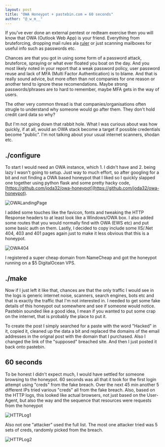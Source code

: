 ```yaml
---
layout: post
title: "OWA Honeypot + pastebin.com = 60 seconds"
author: "@_w_m__"
---
```


If you've ever done an external pentest or redteam exercise then you will know that OWA (Outlook Web App) is your friend. Everything from bruteforcing, dropping mail rules ala [ruler](https://github.com/sensepost/ruler) or just scanning mailboxes for useful info such as passwords etc.

Chances are that you got in using some form of a password attack, bruteforce, spraying or what ever floated you boat on the day. And you most likely noted in your report that a weak password policy, user password reuse and lack of MFA (Multi Factor Authentication) is to blame. And that is really sound advice, but more often than not companies for one reason or another tend to ignore these recomendations. Maybe strong passwords/phrases are to hard to remember, maybe MFA gets in the way of users. 

The other very common thread is that companies/organisations often strugle to understand why someone would go after them. They don't hold credit card data so why? 

But I'm not going down that rabbit hole. What I was curious about was how quickly, if at all, would an OWA stack become a target if possible credentials become "public". I'm not talking about your usual internet scanners, shodan etc. 

## ./configure
To start I would need an OWA instance, which 1. I didn't have and 2. being lazy I wasn't going to setup. Just way to much effort, so after googling for a bit and not finding a OWA based honeypot that I liked so I quickly slapped one together using python flask and some pretty hacky code, [https://github.com/joda32/owa-honeypot](https://github.com/joda32/owa-honeypot). 

![OWALandingPage](https://raw.githubusercontent.com/joda32/owa-honeypot/master/docs/OWA_honeypot_1.png)

I added some touches like the favicon, fonts and tweaking the HTTP Response headers to at least look like a Windows/OWA box. I also added some routes that you would normally find with OWA (EWS etc) and put some basic auth on them. Lastly, I decided to copy include some IIS/.Net 404, 403 and 401 pages again just to make it less obvious that this is a honeypot.

![OWA404](https://raw.githubusercontent.com/joda32/owa-honeypot/master/docs/OWA_honeypot_4.png)

I registered a super cheap domain from NameCheap and got the honeypot running on a $5 DigitalOcean VPS.

## ./make
Now if I just left it like that, chances are that the only traffic I would see in the logs is generic internet noise, scanners, search engines, bots etc and that is exactly the traffic that I'm not interested in. I needed to get some fake details of this honeypot out somewhere and see if someone would notice. Pastebin sounded like a good idea, I mean if you wanted to put some crap on the internet, that is probably the place to put it. 

To create the post I simply searched for a paste with the word "Hacked" in it, copied it, cleaned up the data a bit and replaced the domains of the email addresses in the orignal post with the domain that I purchased. Also I changed the link of the "supposed" breached site. And then I just posted it back onto pastebin.

## 60 seconds
To be honest I didn't expect much, I would have settled for someone browsing to the honeypot. 60 seconds was all that it took for the first login attempt using "creds" from the fake breach. Over the next 45 min another 5 different IPs tried various "creds" all from the fake breach. Also, based on the HTTP logs, this looked like actual browsers, not just based on the User-Agent, but also the way and the sequence that resources were requests from the honeypot

![HTTPLog1](https://raw.githubusercontent.com/joda32/owa-honeypot/master/docs/OWA_honeypot_2.png)

Also not one "attacker" used the full list. The most one attacker tried was 5 sets of creds, randomly picked from the breach. 

![HTTPLog2](https://raw.githubusercontent.com/joda32/owa-honeypot/master/docs/OWA_honeypot_3.png)